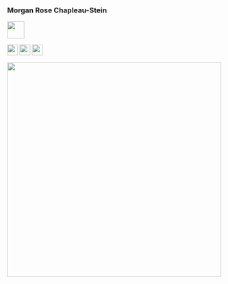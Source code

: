 ### Morgan Rose Chapleau-Stein
[<img src="https://image.flaticon.com/icons/png/512/174/174857.png" width="40" height="40">](https://www.linkedin.com/in/chapleaustein/)

<img src="https://upload.wikimedia.org/wikipedia/commons/thumb/c/c3/Python-logo-notext.svg/1200px-Python-logo-notext.svg.png" width="25" height="25">  <img src="https://miro.medium.com/max/1000/1*ilC2Aqp5sZd1wi0CopD1Hw.png" width="25" height="25">  <img src="https://upload.wikimedia.org/wikipedia/commons/1/18/ISO_C%2B%2B_Logo.svg" width="25" height="25">

[<img src="https://lh3.googleusercontent.com/h7TnU0WGruoUga5ZlrhxP1zKhxMxRsuls3zufUXkFgg6i6Bek3U8IShPbw5z64lKGGs_BD7BbcWTdelG4F4BM8JG3-M-uYda8Ad2xwQK8Vs1ISb-gbVTahEwnpeTo5Bk5FvjGoaDVIl8lzuouSh6MARBjA5Pa1svKLdS74vP_Pt1egYnyLgj0iESmz30lpKOKoCrje3kx2DiLd13RnsnREGn2J3pHNPpqgA-tNLDx0ehlEKxBF9oWSiNoG-1Bt82gyUO6yxEqLrVt57qEOceDbL525IIbAgQQN3bEtahqmEAbTC57jWVgVDwhgl4IKbYvdN_UMGAT7NdyVScgQcUcxI42ApnkxWpQAidVYS31mBcUYsjC8zIFM6BPrUvCPOGCTWC6O2VwDH2Rzw0AXjj6-zyECocTnC76P2aZPCeYYx2bWhMZUt5v8hzB2YfqrcGYPJoSWt2pXRxs1EaVAkoblJbflkoCKHQD6vzC6RNjRnx3Q-fWAjVf0e_df_vHnCNQtlbajJ9TkhZaJWWUp7orbDMvGmeC2iRPa5C4IBlNMAGtH-4b7L7kNgVXQAycHqMsp7pUV-9K-l2fWeZXLFPWTJCK1SymEJDJActjo27Py5uflw9nBqJnXmm0CHWeVN8KE3ND9zLxzWBt2xlPYArdEE0tf68SEvYPMzh5wut4DJ2i-VQUseZfqWX4ndbdCEhOJS5iffKoIOc4R7W2pJwGu-j=w959-h639-no?authuser=0" width="500">](https://www.instagram.com/shiba_hide/)
<!--
**YuzuRanger/YuzuRanger** is a ✨ _special_ ✨ repository because its `README.md` (this file) appears on your GitHub profile.

Here are some ideas to get you started:

- 🔭 I’m currently working on ...
- 🌱 I’m currently learning ...
- 👯 I’m looking to collaborate on ...
- 🤔 I’m looking for help with ...
- 💬 Ask me about ...
- 📫 How to reach me: ...
- 😄 Pronouns: ...
- ⚡ Fun fact: ...
-->
